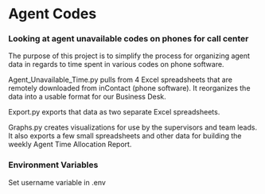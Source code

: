 # Agent Codes
### Looking at agent unavailable codes on phones for call center

The purpose of this project is to simplify the process for organizing agent
data in regards to time spent in various codes on phone software.

Agent_Unavailable_Time.py pulls from 4 Excel spreadsheets that are
remotely downloaded from inContact (phone software). It reorganizes the data
into a usable format for our Business Desk.

Export.py exports that data as two separate Excel spreadsheets.

Graphs.py creates visualizations for use by the supervisors and team leads. It
also exports a few small spreadsheets and other data for building the weekly
Agent Time Allocation Report.

### Environment Variables
Set username variable in .env
